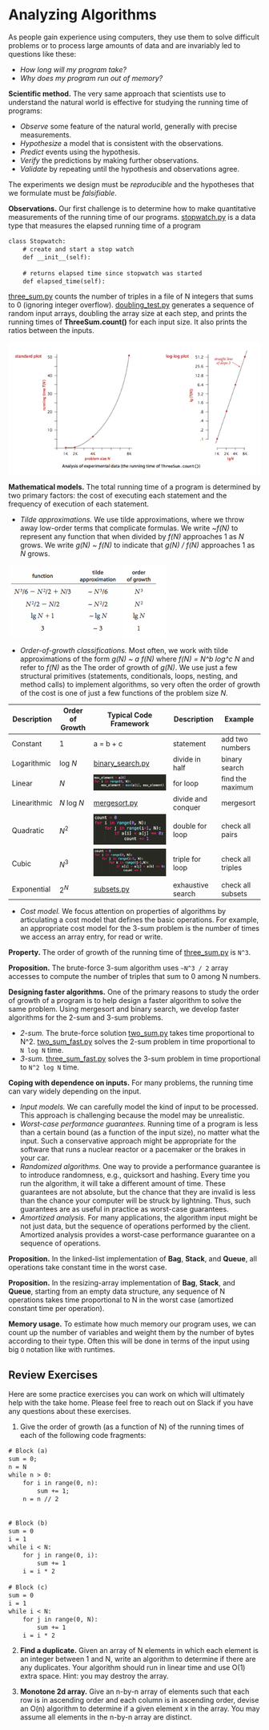 # Analyzing Algorithms



As people gain experience using computers, they use them to solve difficult problems or to process large amounts of data and are invariably led to questions like these:

- _How long will my program take?_
- _Why does my program run out of memory?_


__Scientific method.__ The very same approach that scientists use to understand the natural world is effective for studying the running time of programs:
- _Observe_ some feature of the natural world, generally with precise measurements.
- _Hypothesize_ a model that is consistent with the observations.
- _Predict_ events using the hypothesis.
- _Verify_ the predictions by making further observations.
- _Validate_ by repeating until the hypothesis and observations agree.

The experiments we design must be _reproducible_ and the hypotheses that we formulate must be _falsifiable_.

__Observations.__ Our first challenge is to determine how to make quantitative measurements of the running time of our programs. [stopwatch.py](src/src/stopwatch.py) is a data type that measures the elapsed running time of a program

```
class Stopwatch:
    # create and start a stop watch
    def __init__(self):

    # returns elapsed time since stopwatch was started
    def elapsed_time(self):
```


[three_sum.py](src/three_sum.py) counts the number of triples in a file of N integers that sums to 0 (ignoring integer overflow). [doubling_test.py](src/doubling_test.py) generates a sequence of random input arrays, doubling the array size at each step, and prints the running times of __ThreeSum.count()__ for each input size. It also prints the ratios between the inputs.

![loglog](src/loglog.png)



__Mathematical models.__ The total running time of a program is determined by two primary factors: the cost of executing each statement and the frequency of execution of each statement.

- _Tilde approximations._ We use tilde approximations, where we throw away low-order terms that complicate formulas. We write _~f(N)_ to represent any function that when divided by _f(N)_ approaches 1 as _N_ grows. We write _g(N) ~ f(N)_ to indicate that _g(N) / f(N)_ approaches 1 as _N_ grows.

![tilde](src/tilde.png)

- _Order-of-growth classifications._ Most often, we work with tilde approximations of the form _g(N) ~ a f(N)_ where _f(N) = N^b log^c N_ and refer to _f(N)_ as the The order of growth of _g(N)_. We use just a few structural primitives (statements, conditionals, loops, nesting, and method calls) to implement algorithms, so very often the order of growth of the cost is one of just a few functions of the problem size _N_.


| Description  | Order of Growth | Typical Code Framework | Description        | Example           |
|--------------|-----------------|------------------------|--------------------|-------------------|
| Constant     | 1               | a = b + c              | statement          | add two numbers   |
| Logarithmic  | log _N_         | [binary_search.py](src/binary_search.py)      | divide in half     | binary search     |
| Linear       | _N_             | ![linear_example](src/linear_example.png)                  | for loop           | find the maximum  |
| Linearithmic | _N_ log _N_     | [mergesort.py](src/../../2_sorting/2_mergesort/mergesort.py)                  | divide and conquer | mergesort         |
| Quadratic    | _N_<sup>2</sup> | ![quadratic_example](src/quadratic_example.png)                  | double for loop    | check all pairs   |
| Cubic        | _N_<sup>3</sup> | ![cubic_example](src/cubic_example.png)                  | triple for loop    | check all triples |
| Exponential  | 2<sup>_N_</sup> | [subsets.py](src/subsets.py)                  | exhaustive search  | check all subsets |

- _Cost model._ We focus attention on properties of algorithms by articulating a cost model that defines the basic operations. For example, an appropriate cost model for the 3-sum problem is the number of times we access an array entry, for read or write.

__Property.__ The order of growth of the running time of [three_sum.py](src/three_sum.py) is `N^3`.

__Proposition.__ The brute-force 3-sum algorithm uses `~N^3 / 2` array accesses to compute the number of triples that sum to 0 among N numbers.

__Designing faster algorithms.__ One of the primary reasons to study the order of growth of a program is to help design a faster algorithm to solve the same problem. Using mergesort and binary search, we develop faster algorithms for the 2-sum and 3-sum problems.

- _2-sum._ The brute-force solution [two_sum.py](src/two_sum.py) takes time proportional to N^2. [two_sum_fast.py](src/two_sum_fast.py) solves the 2-sum problem in time proportional to `N log N` time.
- _3-sum._ [three_sum_fast.py](src/three_sum_fast.py) solves the 3-sum problem in time proportional to `N^2 log N` time.

__Coping with dependence on inputs.__ For many problems, the running time can vary widely depending on the input.

- _Input models._ We can carefully model the kind of input to be processed. This approach is challenging because the model may be unrealistic.
- _Worst-case performance guarantees._ Running time of a program is less than a certain bound (as a function of the input size), no matter what the input. Such a conservative approach might be appropriate for the software that runs a nuclear reactor or a pacemaker or the brakes in your car.
- _Randomized algorithms._ One way to provide a performance guarantee is to introduce randomness, e.g., quicksort and hashing. Every time you run the algorithm, it will take a different amount of time. These guarantees are not absolute, but the chance that they are invalid is less than the chance your computer will be struck by lightning. Thus, such guarantees are as useful in practice as worst-case guarantees.
- _Amortized analysis._ For many applications, the algorithm input might be not just data, but the sequence of operations performed by the client. Amortized analysis provides a worst-case performance guarantee on a sequence of operations.

__Proposition.__ In the linked-list implementation of __Bag__, __Stack__, and __Queue__, all operations take constant time in the worst case.

__Proposition.__ In the resizing-array implementation of __Bag__, __Stack__, and __Queue__, starting from an empty data structure, any sequence of N operations takes time proportional to N in the worst case (amortized constant time per operation).

__Memory usage.__ To estimate how much memory our program uses, we can count up the number of variables and weight them by the number of bytes according to their type. Often this will be done in terms of the input using big `O` notation like with runtimes.

## Review Exercises
Here are some practice exercises you can work on which will ultimately help with the take home. Please feel free to reach out on Slack if you have any questions about these exercises.

1. Give the order of growth (as a function of N) of the running times of each of the following code fragments:
```
# Block (a)
sum = 0;
n = N
while n > 0: 
    for i in range(0, n):
        sum += 1;
    n = n // 2


# Block (b)
sum = 0
i = 1
while i < N:
    for j in range(0, i):
        sum += 1
    i = i * 2

# Block (c)
sum = 0
i = 1
while i < N:
    for j in range(0, N):
        sum += 1
    i = i * 2
```

2. __Find a duplicate.__ Given an array of N elements in which each element is an integer between 1 and N, write an algorithm to determine if there are any duplicates. Your algorithm should run in linear time and use O(1) extra space. Hint: you may destroy the array.

3. __Monotone 2d array.__ Give an n-by-n array of elements such that each row is in ascending order and each column is in ascending order, devise an O(n) algorithm to determine if a given element x in the array. You may assume all elements in the n-by-n array are distinct.

